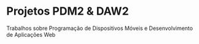 # Projetos PDM2 & DAW2
Trabalhos sobre Programação de Dispositivos Móveis e Desenvolvimento de Aplicações Web

